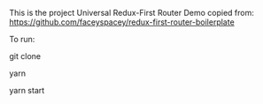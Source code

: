 This is the project Universal Redux-First Router Demo copied from: https://github.com/faceyspacey/redux-first-router-boilerplate

To run:

git clone

yarn

yarn start
